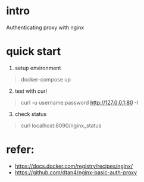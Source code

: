 # intro
Authenticating proxy with nginx

# quick start
1. setup environment
> docker-compose up

2. test with curl
> curl -u username:password http://127.0.0.1:80 -I

3. check status
> curl localhost:8090/nginx_status


# refer:
- https://docs.docker.com/registry/recipes/nginx/
- https://github.com/dtan4/nginx-basic-auth-proxy


